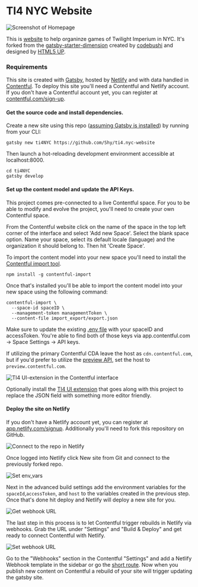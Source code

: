 # TI4 NYC Website

![Screenshot of Homepage](./images_readme/homepage.png)

This is [website](https://ti4.nyc/) to help organinze games of Twilight Imperium in NYC. It's forked from the [gatsby-starter-dimension](https://github.com/codebushi/gatsby-starter-dimension) created by [codebushi](https://github.com/codebushi) and designed by [HTML5 UP](https://html5up.net/).

### Requirements

This site is created with [Gatsby](https://http://gatsbyjs.org/), hosted by [Netlify](https://www.netlify.com/) and with data handled in [Contentful](https://www.contentful.com/). To deploy this site you'll need a Contentful and Netlify account. If you don't have a Contentful account yet, you can register at [contentful.com/sign-up](https://www.contentful.com/sign-up/).

#### Get the source code and install dependencies.

Create a new site using this repo ([assuming Gatsby is installed](https://www.gatsbyjs.org/docs/)) by running from your CLI:

```
gatsby new ti4NYC https://github.com/Shy/ti4.nyc-website
```

Then launch a hot-reloading development environment accessible at localhost:8000.

```
cd ti4NYC
gatsby develop
```

#### Set up the content model and update the API Keys.

This project comes pre-connected to a live Contentful space. For you to be able to modify and evolve the project, you'll need to create your own Contentful space.

From the Contentful website click on the name of the space in the top left corner of the interface and select 'Add new Space'. Select the blank space option. Name your space, select its default locale (language) and the organization it should belong to. Then hit 'Create Space'.

To import the content model into your new space you'll need to install the [Contentful import tool](https://github.com/contentful/contentful-import).

```
npm install -g contentful-import
```

Once that's installed you'll be able to import the content model into your new space using the following command:

```
contentful-import \
  --space-id spaceID \
  --management-token managementToken \
  --content-file import_export/export.json
  ```

Make sure to update the existing [.env file](https://github.com/Shy/ti4.nyc-website/blob/master/.env) with your spaceID and accessToken. You're able to find both of those keys via app.contentful.com -> Space Settings -> API keys.

If utilizing the primary Contentful CDA leave the host as `cdn.contentful.com`, but if you'd prefer to utilize the [preview API](https://www.contentful.com/developers/docs/references/content-preview-api/), set the host to `preview.contentful.com`.

![TI4 UI-extension in the Contentful interface](./images_readme/ui_extension.png)

Optionally install the [TI4 UI extension](https://github.com/Shy/ti4.nyc-ui-extension) that goes along with this project to replace the JSON field with something more editor friendly.


#### Deploy the site on Netlify

If you don't have a Netlify account yet, you can register at [app.netlify.com/signup](https://www.app.netlify.com/signup). Additionally you'll need to fork this repository on GitHub.

![Connect to the repo in Netlify](./images_readme/connect.png)

Once logged into Netlify click New site from Git and connect to the previously forked repo.

![Set env_vars](./images_readme/env_vars.png)

Next in the advanced build settings add the environment variables for the `spaceId`,`accessToken`, and `host` to the variables created in the previous step. Once that's done hit deploy and Netlify will deploy a new site for you.

![Get webhook URL](./images_readme/webhooknetlify.jpg)

The last step in this process is to let Contentful trigger rebuilds in Netlify via webhooks. Grab the URL under "Settings" and "Build & Deploy" and get ready to connect Contentful with Netlify.

![Set webhook URL](./images_readme/webhookcontentful.jpg)

Go to the "Webhooks" section in the Contentful "Settings" and add a Netlify Webhook template in the sidebar or go the [short route](https://app.contentful.com/deeplink?link=webhook-template&id=netlify-deploy-site). Now when you publish new content on Contentful a rebuild of your site will trigger updating the gatsby site.
